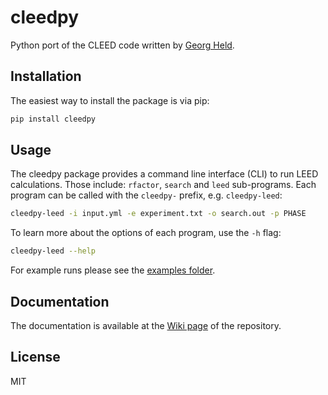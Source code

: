 # cleedpy

Python port of the CLEED code written by [Georg Held](https://github.com/GeorgHeld).

## Installation

The easiest way to install the package is via pip:

```bash
pip install cleedpy
```

## Usage

The cleedpy package provides a command line interface (CLI) to run LEED calculations.
Those include: `rfactor`, `search` and `leed` sub-programs.
Each program can be called with the `cleedpy-` prefix, e.g. `cleedpy-leed`:

```bash
cleedpy-leed -i input.yml -e experiment.txt -o search.out -p PHASE
```
To learn more about the options of each program, use the `-h` flag:

```bash
cleedpy-leed --help
```

For example runs please see the [examples folder](https://github.com/empa-scientific-it/cleedpy/tree/main/examples).

## Documentation

The documentation is available at the [Wiki page](https://github.com/empa-scientific-it/cleedpy/wiki) of the repository.


## License
MIT
